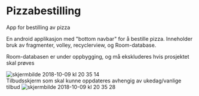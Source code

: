 # Pizzabestilling
App for bestilling av pizza

En android applikasjon med "bottom navbar" for å bestille pizza. 
Inneholder bruk av fragmenter, volley, recyclerview, og Room-database.

Room-databasen er under oppbygging, og må ekskluderes hvis prosjektet skal prøves

![skjermbilde 2018-10-09 kl 20 35 14](https://user-images.githubusercontent.com/20108194/46697781-b4882180-cc15-11e8-8dec-f356dac7db5b.png)  
Tilbudsskjerm som skal kunne oppdateres avhengig av ukedag/vanlige tilbud
![skjermbilde 2018-10-09 kl 20 35 28](https://user-images.githubusercontent.com/20108194/46697810-c79af180-cc15-11e8-8440-094a120fe576.png)

